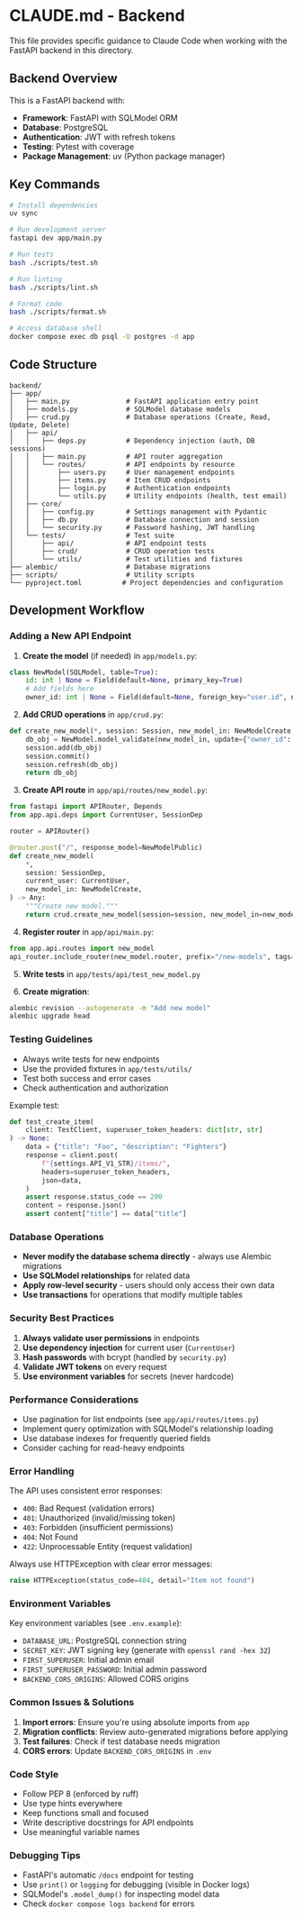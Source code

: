 # CLAUDE.md - Backend

This file provides specific guidance to Claude Code when working with the FastAPI backend in this directory.

## Backend Overview

This is a FastAPI backend with:
- **Framework**: FastAPI with SQLModel ORM
- **Database**: PostgreSQL
- **Authentication**: JWT with refresh tokens
- **Testing**: Pytest with coverage
- **Package Management**: uv (Python package manager)

## Key Commands

```bash
# Install dependencies
uv sync

# Run development server
fastapi dev app/main.py

# Run tests
bash ./scripts/test.sh

# Run linting
bash ./scripts/lint.sh

# Format code
bash ./scripts/format.sh

# Access database shell
docker compose exec db psql -U postgres -d app
```

## Code Structure

```
backend/
├── app/
│   ├── main.py              # FastAPI application entry point
│   ├── models.py            # SQLModel database models
│   ├── crud.py              # Database operations (Create, Read, Update, Delete)
│   ├── api/
│   │   ├── deps.py          # Dependency injection (auth, DB sessions)
│   │   ├── main.py          # API router aggregation
│   │   └── routes/          # API endpoints by resource
│   │       ├── users.py     # User management endpoints
│   │       ├── items.py     # Item CRUD endpoints
│   │       ├── login.py     # Authentication endpoints
│   │       └── utils.py     # Utility endpoints (health, test email)
│   ├── core/
│   │   ├── config.py        # Settings management with Pydantic
│   │   ├── db.py            # Database connection and session
│   │   └── security.py      # Password hashing, JWT handling
│   └── tests/               # Test suite
│       ├── api/             # API endpoint tests
│       ├── crud/            # CRUD operation tests
│       └── utils/           # Test utilities and fixtures
├── alembic/                 # Database migrations
├── scripts/                 # Utility scripts
└── pyproject.toml          # Project dependencies and configuration
```

## Development Workflow

### Adding a New API Endpoint

1. **Create the model** (if needed) in `app/models.py`:
```python
class NewModel(SQLModel, table=True):
    id: int | None = Field(default=None, primary_key=True)
    # Add fields here
    owner_id: int | None = Field(default=None, foreign_key="user.id", nullable=False)
```

2. **Add CRUD operations** in `app/crud.py`:
```python
def create_new_model(*, session: Session, new_model_in: NewModelCreate, owner_id: int) -> NewModel:
    db_obj = NewModel.model_validate(new_model_in, update={"owner_id": owner_id})
    session.add(db_obj)
    session.commit()
    session.refresh(db_obj)
    return db_obj
```

3. **Create API route** in `app/api/routes/new_model.py`:
```python
from fastapi import APIRouter, Depends
from app.api.deps import CurrentUser, SessionDep

router = APIRouter()

@router.post("/", response_model=NewModelPublic)
def create_new_model(
    *,
    session: SessionDep,
    current_user: CurrentUser,
    new_model_in: NewModelCreate,
) -> Any:
    """Create new model."""
    return crud.create_new_model(session=session, new_model_in=new_model_in, owner_id=current_user.id)
```

4. **Register router** in `app/api/main.py`:
```python
from app.api.routes import new_model
api_router.include_router(new_model.router, prefix="/new-models", tags=["new-models"])
```

5. **Write tests** in `app/tests/api/test_new_model.py`

6. **Create migration**:
```bash
alembic revision --autogenerate -m "Add new model"
alembic upgrade head
```

### Testing Guidelines

- Always write tests for new endpoints
- Use the provided fixtures in `app/tests/utils/`
- Test both success and error cases
- Check authentication and authorization

Example test:
```python
def test_create_item(
    client: TestClient, superuser_token_headers: dict[str, str]
) -> None:
    data = {"title": "Foo", "description": "Fighters"}
    response = client.post(
        f"{settings.API_V1_STR}/items/",
        headers=superuser_token_headers,
        json=data,
    )
    assert response.status_code == 200
    content = response.json()
    assert content["title"] == data["title"]
```

### Database Operations

- **Never modify the database schema directly** - always use Alembic migrations
- **Use SQLModel relationships** for related data
- **Apply row-level security** - users should only access their own data
- **Use transactions** for operations that modify multiple tables

### Security Best Practices

1. **Always validate user permissions** in endpoints
2. **Use dependency injection** for current user (`CurrentUser`)
3. **Hash passwords** with bcrypt (handled by `security.py`)
4. **Validate JWT tokens** on every request
5. **Use environment variables** for secrets (never hardcode)

### Performance Considerations

- Use pagination for list endpoints (see `app/api/routes/items.py`)
- Implement query optimization with SQLModel's relationship loading
- Use database indexes for frequently queried fields
- Consider caching for read-heavy endpoints

### Error Handling

The API uses consistent error responses:
- `400`: Bad Request (validation errors)
- `401`: Unauthorized (invalid/missing token)
- `403`: Forbidden (insufficient permissions)
- `404`: Not Found
- `422`: Unprocessable Entity (request validation)

Always use HTTPException with clear error messages:
```python
raise HTTPException(status_code=404, detail="Item not found")
```

### Environment Variables

Key environment variables (see `.env.example`):
- `DATABASE_URL`: PostgreSQL connection string
- `SECRET_KEY`: JWT signing key (generate with `openssl rand -hex 32`)
- `FIRST_SUPERUSER`: Initial admin email
- `FIRST_SUPERUSER_PASSWORD`: Initial admin password
- `BACKEND_CORS_ORIGINS`: Allowed CORS origins

### Common Issues & Solutions

1. **Import errors**: Ensure you're using absolute imports from `app`
2. **Migration conflicts**: Review auto-generated migrations before applying
3. **Test failures**: Check if test database needs migration
4. **CORS errors**: Update `BACKEND_CORS_ORIGINS` in `.env`

### Code Style

- Follow PEP 8 (enforced by ruff)
- Use type hints everywhere
- Keep functions small and focused
- Write descriptive docstrings for API endpoints
- Use meaningful variable names

### Debugging Tips

- FastAPI's automatic `/docs` endpoint for testing
- Use `print()` or `logging` for debugging (visible in Docker logs)
- SQLModel's `.model_dump()` for inspecting model data
- Check `docker compose logs backend` for errors